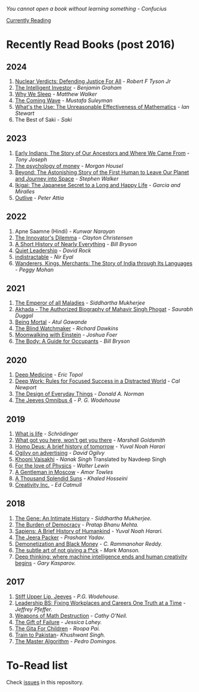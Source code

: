*You cannot open a book without learning something - Confucius*

[Currently
Reading](https://github.com/amsaha/my-reading-list/issues?q=is%3Aissue+is%3Aopen+label%3A%22%5B+CURRENTLY+READING+%5D%22)

# Recently Read Books (post 2016)

## 2024 ##
1. [Nuclear Verdicts: Defending Justice For All](https://github.com/amsaha/my-reading-list/issues/59) - *Robert F Tyson Jr*
2. [The Intelligent Investor](https://github.com/amsaha/my-reading-list/issues/62) - *Benjamin Graham*
3. [Why We Sleep](https://github.com/amsaha/my-reading-list/issues/66) - *Matthew Walker*
4. [The Coming Wave](https://github.com/amsaha/my-reading-list/issues/63) - *Mustafa Suleyman*
5. [What's the Use: The Unreasonable Effectiveness of Mathematics](https://github.com/amsaha/my-reading-list/issues/65) - *Ian Stewart*
6. The Best of Saki - *Saki*

## 2023 ##
1. [Early Indians: The Story of Our Ancestors and Where We Came From](https://github.com/amsaha/my-reading-list/issues/53) - *Tony Joseph*
2. [The psychology of money](https://github.com/amsaha/my-reading-list/issues/55) - *Morgan Housel*
3. [Beyond: The Astonishing Story of the First Human to Leave Our Planet and Journey into Space](https://github.com/amsaha/my-reading-list/issues/51) - *Stephen Walker*
4. [Ikigai: The Japanese Secret to a Long and Happy Life](https://github.com/amsaha/my-reading-list/issues/56) - *Garcia and Miralles*
5. [Outlive](https://github.com/amsaha/my-reading-list/issues/57) - *Peter Attia*

## 2022 ##
1. Apne Saamne (Hindi) - *Kunwar Narayan*
2. [The Innovator's Dilemma](https://github.com/amsaha/my-reading-list/issues/39) - *Clayton Christensen*
3. [A Short History of Nearly Everything](https://github.com/amsaha/my-reading-list/issues/49) - *Bill Bryson*
4. [Quiet Leadership](https://github.com/amsaha/my-reading-list/issues/33) - *David Rock*
5. [indistractable](https://github.com/amsaha/my-reading-list/issues/52) - *Nir Eyal*
6. [Wanderers, Kings, Merchants: The Story of India through Its Languages](https://github.com/amsaha/my-reading-list/issues/48) - *Peggy Mohan*

## 2021 ##
1. [The Emperor of all Maladies](https://github.com/amsaha/my-reading-list/issues/10) - *Siddhartha Mukherjee*
2. [Akhada - The Authorized Biography of Mahavir Singh Phogat](https://github.com/amsaha/my-reading-list/issues/46) - *Saurabh Duggal*
3. [Being Mortal](https://github.com/amsaha/my-reading-list/issues/45) - *Atul Gawande*
4. [The Blind Watchmaker](https://github.com/amsaha/my-reading-list/issues/7) - *Richard Dawkins*
5. [Moonwalking with Einstein](https://github.com/amsaha/my-reading-list/issues/43) - *Joshua Foer*
6. [The Body: A Guide for Occupants](https://github.com/amsaha/my-reading-list/issues/47) - *Bill Bryson*

## 2020 ##
1. [Deep Medicine](https://github.com/amsaha/my-reading-list/issues/35) - *Eric Topol*
2. [Deep Work: Rules for Focused Success in a Distracted World](https://github.com/amsaha/my-reading-list/issues/41) - *Cal Newport*
3. [The Design of Everyday Things](https://github.com/amsaha/my-reading-list/issues/42) - *Donald A. Norman*
4. [The Jeeves Omnibus 4](https://github.com/amsaha/my-reading-list/issues/44) - *P. G. Wodehouse*

## 2019 ##
1. [What is life](https://github.com/amsaha/my-reading-list/issues/9) - *Schrödinger*
2. [What got you here, won't get you there](https://github.com/amsaha/my-reading-list/issues/32) - *Marshall Goldsmith*
3. [Homo Deus: A brief history of tomorrow](https://github.com/amsaha/my-reading-list/issues/5) - *Yuval Noah Harari*
4. [Ogilvy on advertising](https://github.com/amsaha/my-reading-list/issues/31) - *David Ogilvy*
5. [Khooni Vaisakhi](https://github.com/amsaha/my-reading-list/issues/34) - *Nanak Singh* Translated by Navdeep Singh
6. [For the love of Physics](https://github.com/amsaha/my-reading-list/issues/6) - *Walter Lewin*
7. [A Gentleman in Moscow](https://github.com/amsaha/my-reading-list/issues/36) - *Amor Towles*
8. [A Thousand Splendid Suns](https://github.com/amsaha/my-reading-list/issues/38) - *Khaled Hosseini*
9. [Creativity Inc.](https://github.com/amsaha/my-reading-list/issues/37) - *Ed Catmull*

## 2018 ##
1. [The Gene: An Intimate History](https://github.com/amsaha/my-reading-list/issues/19) - *Siddhartha Mukherjee.*
2. [The Burden of Democracy](https://github.com/amsaha/my-reading-list/issues/18) - *Pratap Bhanu Mehta.*
3. [Sapiens: A Brief History of Humankind](https://github.com/amsaha/my-reading-list/issues/17) - *Yuval Noah Harari.*
4. [The Jeera Packer](https://github.com/amsaha/my-reading-list/issues/16) - *Prashant Yadav.*
5. [Demonetization and Black Money](https://github.com/amsaha/my-reading-list/issues/11) - *C. Rammanohar Reddy.*
6. [The subtle art of not giving a f*ck](https://github.com/amsaha/my-reading-list/issues/27) - *Mark Manson.*
7. [Deep thinking: where machine intelligence ends and human creativity begins](https://github.com/amsaha/my-reading-list/issues/12) - *Gary Kasparov.*

## 2017 ##
1. [Stiff Upper Lip, Jeeves](https://github.com/amsaha/my-reading-list/issues/26) - *P.G. Wodehouse.*
2. [Leadership BS: Fixing Workplaces and Careers One Truth at a Time](https://github.com/amsaha/my-reading-list/issues/25) - *Jeffrey Pfeffer.*
3. [Weapons of Math Destruction](https://github.com/amsaha/my-reading-list/issues/24) - *Cathy O'Neil.*
4. [The Gift of Failure](https://github.com/amsaha/my-reading-list/issues/23) - *Jessica Lahey.*
5. [The Gita For Children](https://github.com/amsaha/my-reading-list/issues/22) - *Roopa Pai.*
6. [Train to Pakistan](https://github.com/amsaha/my-reading-list/issues/21)- *Khushwant Singh.*
7. [The Master Algorithm](https://github.com/amsaha/my-reading-list/issues/20) - *Pedro Domingos.*

# To-Read list
Check [issues](https://github.com/amsaha/Books/issues) in this repository.
